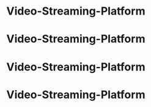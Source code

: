 # Video-Streaming-Platform
# Video-Streaming-Platform
# Video-Streaming-Platform
# Video-Streaming-Platform
